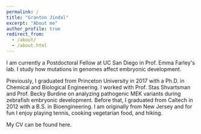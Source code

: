 ```yaml
---
permalink: /
title: "Granton Jindal"
excerpt: "About me"
author_profile: true
redirect_from: 
  - /about/
  - /about.html
---
```


I am currently a Postdoctoral Fellow at UC San Diego in Prof. Emma Farley's lab. I study how mutations in genomes affect embryonic development. 

Previously, I graduated from Princeton University in 2017 with a Ph.D. in Chemical and Biological Engineering. I worked with Prof. Stas Shvartsman and Prof. Becky Burdine on analyzing pathogenic MEK variants during zebrafish embryonic development. Before that, I graduated from Caltech in 2012 with a B.S. in Bioengineering. I am originally from New Jersey and for fun I enjoy playing tennis, cooking vegetarian food, and hiking.

My CV can be found here.
